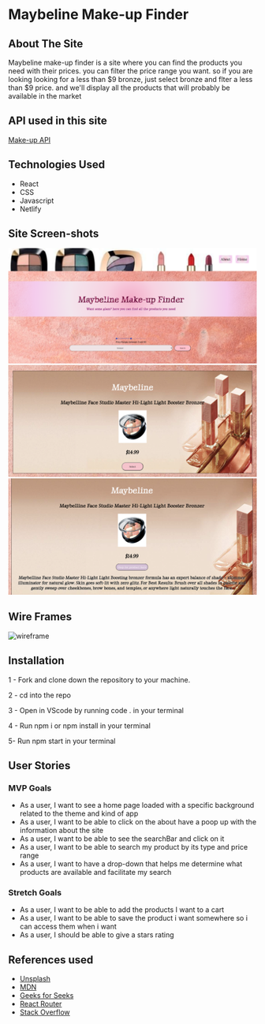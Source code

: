 # Maybeline Make-up Finder

## About The Site
Maybeline make-up finder is a site where you can find the products you need with their prices. you can filter the price range you want. 
so if you are looking looking for a less than $9 bronze, just select bronze and flter a less than $9 price. and we'll display all the products that will probably be available in the market

## API used in this site
 
 [Make-up API](http://makeup-api.herokuapp.com/)

## Technologies Used

- React
- CSS
- Javascript
- Netlify

## Site Screen-shots
![website interface](./src/component/images/websiteinter.png)
![search](./src/component/images/productresu.png)
![details](./src/component/images/details.png)

## Wire Frames

![wireframe](./../src/component/images/../../../make-up-finder/src/component/images/wireframe.png)


## Installation 
1 - Fork and clone down the repository to your machine.

2 - cd into the repo

3 - Open in VScode by running code . in your terminal

4 - Run npm i or npm install in your terminal

5- Run npm start in your terminal

## User Stories


### MVP Goals
- As a user, I want to see a home page loaded with a specific background related to the theme and kind of app
- As a user, I want to be able to click on the about have a poop up with the information about the site
- As a user, I want to be able to see the searchBar and click on it
-  As a user, I want to be able to search my product by its type and price range
- As a user, I want to have a drop-down that helps me determine what products are available and facilitate my search
### Stretch Goals
- As a user, I want to be able to add the products I want to a cart
-  As a user, I want to be able to save the product i want somewhere so i can access them when i want
- As a user, I should be able to give a stars rating
## References used 

- [Unsplash](https://unsplash.com/)
- [MDN](https://developer.mozilla.org/en-US/)
- [Geeks for Seeks](https://www.geeksforgeeks.org/how-to-create-price-range-selector-in-reactjs/)
- [React Router](https://reactrouter.com/docs/en/v6/api)
- [Stack Overflow](https://stackoverflow.com/)